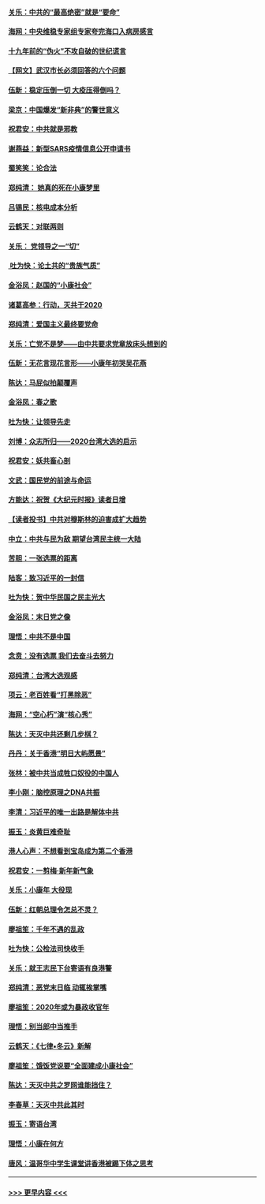 #### [关乐：中共的“最高绝密”就是“要命”](../pages/nsc993/n11816946.md?t=01250322) 
#### [海网：中央维稳专家组专家夸完海口入病房感言](../pages/nsc993/n11815138.md?t=01250322) 
#### [十九年前的“伪火”不攻自破的世纪谎言](../pages/nsc993/n11813238.md?t=01250322) 
#### [【网文】武汉市长必须回答的六个问题](../pages/nsc993/n11813848.md?t=01250322) 
#### [伍新：稳定压倒一切 大疫压得倒吗？](../pages/nsc993/n11812634.md?t=01250322) 
#### [梁京：中国爆发“新非典”的警世意义](../pages/nsc993/n11812554.md?t=01250322) 
#### [祝君安：中共就是邪教](../pages/nsc993/n11812431.md?t=01250322) 
#### [谢燕益：新型SARS疫情信息公开申请书](../pages/nsc993/n11808840.md?t=01250322) 
#### [蜀笑笑：论合法](../pages/nsc993/n11808064.md?t=01250322) 
#### [郑纯清： 她真的死在小康梦里](../pages/nsc993/n11806623.md?t=01250322) 
#### [吕锡民：核电成本分析](../pages/nsc993/n11806284.md?t=01250322) 
#### [云鹤天：对联两则](../pages/nsc993/n11805957.md?t=01250322) 
#### [关乐： 党领导之一“切”](../pages/nsc993/n11804505.md?t=01250322) 
#### [ 吐为快：论土共的“贵族气质”](../pages/nsc993/n11804490.md?t=01250322) 
#### [金浴凤：赵国的“小康社会”](../pages/nsc993/n11804452.md?t=01250322) 
#### [诸葛高参：行动，灭共于2020](../pages/nsc993/n11804120.md?t=01250322) 
#### [郑纯清：爱国主义最终要党命](../pages/nsc993/n11802197.md?t=01250322) 
#### [关乐：亡党不是梦——由中共要求党章放床头想到的](../pages/nsc993/n11802156.md?t=01250322) 
#### [伍新：无花言现花言形——小康年初哭吴花燕](../pages/nsc993/n11800044.md?t=01250322) 
#### [陈达：马屁似拍颠覆声](../pages/nsc993/n11800010.md?t=01250322) 
#### [金浴凤：春之歌](../pages/nsc993/n11797687.md?t=01250322) 
#### [吐为快：让领导先走](../pages/nsc993/n11797512.md?t=01250322) 
#### [刘博：众志所归——2020台湾大选的启示](../pages/nsc993/n11796878.md?t=01250322) 
#### [祝君安：妖共畜心剖](../pages/nsc993/n11794273.md?t=01250322) 
#### [文武：国民党的前途与命运](../pages/nsc993/n11794198.md?t=01250322) 
#### [方能达：祝贺《大纪元时报》读者日增](../pages/nsc993/n11793807.md?t=01250322) 
#### [【读者投书】中共对穆斯林的迫害成扩大趋势](../pages/nsc993/n11791371.md?t=01250322) 
#### [中立：中共与民为敌 期望台湾民主统一大陆](../pages/nsc993/n11790392.md?t=01250322) 
#### [苦胆：一张选票的距离](../pages/nsc993/n11788914.md?t=01250322) 
#### [陆客：致习近平的一封信](../pages/nsc993/n11788867.md?t=01250322) 
#### [吐为快：贺中华民国之民主光大](../pages/nsc993/n11788618.md?t=01250322) 
#### [金浴凤：末日党之像](../pages/nsc993/n11787475.md?t=01250322) 
#### [理悟：中共不是中国](../pages/nsc993/n11787463.md?t=01250322) 
#### [念贲：没有选票  我们去奋斗去努力](../pages/nsc993/n11787398.md?t=01250322) 
#### [郑纯清：台湾大选观感](../pages/nsc993/n11786210.md?t=01250322) 
#### [项云：老百姓看“打黑除恶”](../pages/nsc993/n11785398.md?t=01250322) 
#### [海网：“空心朽”演“核心秀”](../pages/nsc993/n11783874.md?t=01250322) 
#### [陈达：天灭中共还剩几步棋？](../pages/nsc993/n11783719.md?t=01250322) 
#### [丹丹：关于香港“明日大屿愿景”](../pages/nsc993/n11783273.md?t=01250322) 
#### [张林：被中共当成牲口奴役的中国人](../pages/nsc993/n11782397.md?t=01250322) 
#### [李小刚：脑控原理之DNA共振](../pages/nsc993/n11780962.md?t=01250322) 
#### [李清：习近平的唯一出路是解体中共](../pages/nsc993/n11780866.md?t=01250322) 
#### [振玉：炎黄巨难奇耻](../pages/nsc993/n11779632.md?t=01250322) 
#### [港人心声：不想看到宝岛成为第二个香港](../pages/nsc993/n11778817.md?t=01250322) 
#### [祝君安：一剪梅‧新年新气象](../pages/nsc993/n11776340.md?t=01250322) 
#### [关乐：小康年 大役现](../pages/nsc993/n11774213.md?t=01250322) 
#### [伍新：红朝总理令怎总不灵？](../pages/nsc993/n11770813.md?t=01250322) 
#### [廖祖笙：千年不遇的乱政](../pages/nsc993/n11770373.md?t=01250322) 
#### [吐为快：公检法司快收手](../pages/nsc993/n11770359.md?t=01250322) 
#### [关乐：就王志民下台寄语有良港警](../pages/nsc993/n11769903.md?t=01250322) 
#### [郑纯清：恶党末日临 动辄挨掌嘴](../pages/nsc993/n11769356.md?t=01250322) 
#### [廖祖笙：2020年或为暴政收官年](../pages/nsc993/n11768216.md?t=01250322) 
#### [理悟：别当郎中当推手](../pages/nsc993/n11768243.md?t=01250322) 
#### [云鹤天：《七律▪冬云》新解](../pages/nsc993/n11768204.md?t=01250322) 
#### [廖祖笙：饿饭党说要“全面建成小康社会”](../pages/nsc993/n11767482.md?t=01250322) 
#### [陈达：天灭中共之罗网谁能挡住？](../pages/nsc993/n11767465.md?t=01250322) 
#### [李春草：天灭中共此其时](../pages/nsc993/n11767452.md?t=01250322) 
#### [振玉：寄语台湾](../pages/nsc993/n11767432.md?t=01250322) 
#### [理悟：小康在何方](../pages/nsc993/n11767394.md?t=01250322) 
#### [唐风：温哥华中学生课堂讲香港被踢下体之思考](../pages/nsc993/n11766848.md?t=01250322) 

----
#### [ >>> 更早内容 <<< ](../indexes/nsc993-earlier.md)
